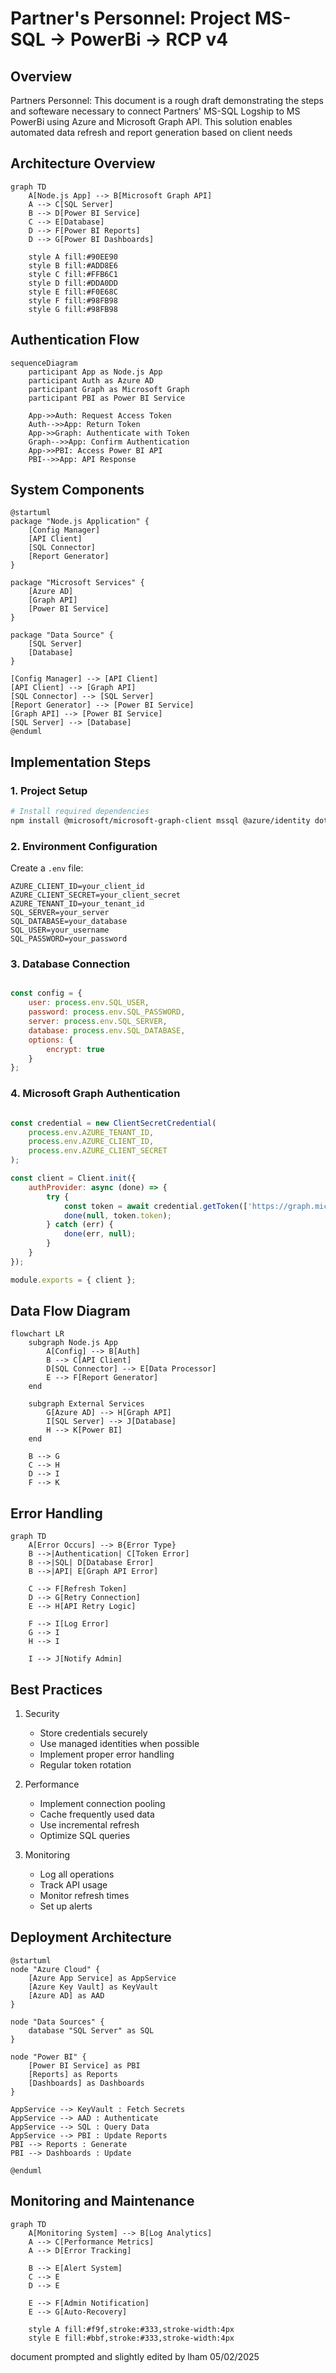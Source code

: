 # Partner's Personnel: Project MS-SQL -> PowerBi -> RCP v4

## Overview
Partners Personnel: This document is a rough draft demonstrating the steps and softeware necessary to connect Partners' MS-SQL Logship to MS PowerBi using Azure and Microsoft Graph API. This solution enables automated data refresh and report generation based on client needs

## Architecture Overview

```mermaid
graph TD
    A[Node.js App] --> B[Microsoft Graph API]
    A --> C[SQL Server]
    B --> D[Power BI Service]
    C --> E[Database]
    D --> F[Power BI Reports]
    D --> G[Power BI Dashboards]
    
    style A fill:#90EE90
    style B fill:#ADD8E6
    style C fill:#FFB6C1
    style D fill:#DDA0DD
    style E fill:#F0E68C
    style F fill:#98FB98
    style G fill:#98FB98
```

## Authentication Flow

```mermaid
sequenceDiagram
    participant App as Node.js App
    participant Auth as Azure AD
    participant Graph as Microsoft Graph
    participant PBI as Power BI Service
    
    App->>Auth: Request Access Token
    Auth-->>App: Return Token
    App->>Graph: Authenticate with Token
    Graph-->>App: Confirm Authentication
    App->>PBI: Access Power BI API
    PBI-->>App: API Response
```

## System Components

```plantuml
@startuml
package "Node.js Application" {
    [Config Manager]
    [API Client]
    [SQL Connector]
    [Report Generator]
}

package "Microsoft Services" {
    [Azure AD]
    [Graph API]
    [Power BI Service]
}

package "Data Source" {
    [SQL Server]
    [Database]
}

[Config Manager] --> [API Client]
[API Client] --> [Graph API]
[SQL Connector] --> [SQL Server]
[Report Generator] --> [Power BI Service]
[Graph API] --> [Power BI Service]
[SQL Server] --> [Database]
@enduml
```

## Implementation Steps

### 1. Project Setup

```bash
# Install required dependencies
npm install @microsoft/microsoft-graph-client mssql @azure/identity dotenv
```

### 2. Environment Configuration

Create a `.env` file:

```env
AZURE_CLIENT_ID=your_client_id
AZURE_CLIENT_SECRET=your_client_secret
AZURE_TENANT_ID=your_tenant_id
SQL_SERVER=your_server
SQL_DATABASE=your_database
SQL_USER=your_username
SQL_PASSWORD=your_password
```

### 3. Database Connection

```javascript

const config = {
    user: process.env.SQL_USER,
    password: process.env.SQL_PASSWORD,
    server: process.env.SQL_SERVER,
    database: process.env.SQL_DATABASE,
    options: {
        encrypt: true
    }
};
```

### 4. Microsoft Graph Authentication

```javascript

const credential = new ClientSecretCredential(
    process.env.AZURE_TENANT_ID,
    process.env.AZURE_CLIENT_ID,
    process.env.AZURE_CLIENT_SECRET
);

const client = Client.init({
    authProvider: async (done) => {
        try {
            const token = await credential.getToken(['https://graph.microsoft.com/.default']);
            done(null, token.token);
        } catch (err) {
            done(err, null);
        }
    }
});

module.exports = { client };
```

## Data Flow Diagram

```mermaid
flowchart LR
    subgraph Node.js App
        A[Config] --> B[Auth]
        B --> C[API Client]
        D[SQL Connector] --> E[Data Processor]
        E --> F[Report Generator]
    end
    
    subgraph External Services
        G[Azure AD] --> H[Graph API]
        I[SQL Server] --> J[Database]
        H --> K[Power BI]
    end
    
    B --> G
    C --> H
    D --> I
    F --> K
```

## Error Handling

```mermaid
graph TD
    A[Error Occurs] --> B{Error Type}
    B -->|Authentication| C[Token Error]
    B -->|SQL| D[Database Error]
    B -->|API| E[Graph API Error]
    
    C --> F[Refresh Token]
    D --> G[Retry Connection]
    E --> H[API Retry Logic]
    
    F --> I[Log Error]
    G --> I
    H --> I
    
    I --> J[Notify Admin]
```

## Best Practices

1. Security
   - Store credentials securely
   - Use managed identities when possible
   - Implement proper error handling
   - Regular token rotation

2. Performance
   - Implement connection pooling
   - Cache frequently used data
   - Use incremental refresh
   - Optimize SQL queries

3. Monitoring
   - Log all operations
   - Track API usage
   - Monitor refresh times
   - Set up alerts


## Deployment Architecture

```plantuml
@startuml
node "Azure Cloud" {
    [Azure App Service] as AppService
    [Azure Key Vault] as KeyVault
    [Azure AD] as AAD
}

node "Data Sources" {
    database "SQL Server" as SQL
}

node "Power BI" {
    [Power BI Service] as PBI
    [Reports] as Reports
    [Dashboards] as Dashboards
}

AppService --> KeyVault : Fetch Secrets
AppService --> AAD : Authenticate
AppService --> SQL : Query Data
AppService --> PBI : Update Reports
PBI --> Reports : Generate
PBI --> Dashboards : Update

@enduml
```

## Monitoring and Maintenance

```mermaid
graph TD
    A[Monitoring System] --> B[Log Analytics]
    A --> C[Performance Metrics]
    A --> D[Error Tracking]
    
    B --> E[Alert System]
    C --> E
    D --> E
    
    E --> F[Admin Notification]
    E --> G[Auto-Recovery]
    
    style A fill:#f9f,stroke:#333,stroke-width:4px
    style E fill:#bbf,stroke:#333,stroke-width:4px
```

document prompted and slightly edited by lham 05/02/2025
